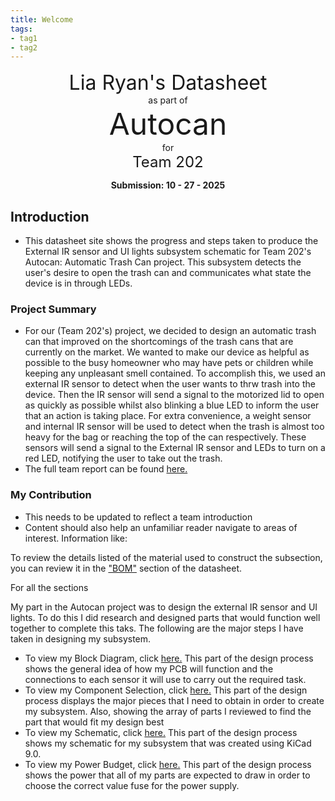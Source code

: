 ```yaml
---
title: Welcome
tags:
- tag1
- tag2
---
```

<center>
<font size= "6">Lia Ryan's Datasheet</font><br>
as part of<br>
<font size= "8"> Autocan </font><br>
for<br>
<font size= "5"> Team 202 </font><br>

**Submission: 10 - 27 - 2025**
</center>



## Introduction

* This datasheet site shows the progress and steps taken to produce the External IR sensor and UI lights subsystem schematic for Team 202's Autocan: Automatic Trash Can project. This subsystem detects the user's desire to open the trash can and communicates what state the device is in through LEDs.

### Project Summary

* For our (Team 202's) project, we decided to design an automatic trash can that improved on the shortcomings of the trash cans that are currently on the market. We wanted to make our device as helpful as possible to the busy homeowner who may have pets or children while keeping any unpleasant smell contained. To accomplish this, we used an external IR sensor to detect when the user wants to thrw trash into the device. Then the IR sensor will send a signal to the motorized lid to open as quickly as possible whilst also blinking a blue LED to inform the user that an action is taking place. For extra convenience, a weight sensor and internal IR sensor will be used to detect when the trash is almost too heavy for the bag or reaching the top of the can respectively. These sensors will send a signal to the External IR sensor and LEDs to turn on a red LED, notifying the user to take out the trash. 
* The full team report can be found [here.](https://egr304-2025-f-202.github.io/) 


### My Contribution

* This needs to be updated to reflect a team introduction
* Content should also help an unfamiliar reader navigate to areas of interest. Information like:

To review the details listed of the material used to construct the subsection, you can review it in the ["BOM"](https://embedded-systems-design.github.io/EGR304DataSheetTemplate/03-BOM/BOM/) section of the datasheet.

For all the sections

My part in the Autocan project was to design the external IR sensor and UI lights. To do this I did research and designed parts that would function well together to complete this taks. The following are the major steps I have taken in designing my subsystem.

* To view my Block Diagram, click [here.](https://lryan5.github.io/01-Block-Diagram/Block-Diagram/) This part of the design process shows the general idea of how my PCB will function and the connections to each sensor it will use to carry out the required task.
* To view my Component Selection, click [here.](https://lryan5.github.io/02-Component-Selection/Component%20Selection/) This part of the design process displays the major pieces that I need to obtain in order to create my subsystem. Also, showing the array of parts I reviewed to find the part that would fit my design best
* To view my Schematic, click [here.](https://lryan5.github.io/04-Schematic/schematic/) This part of the design process shows my schematic for my subsystem that was created using KiCad 9.0.
* To view my Power Budget, click [here.](https://lryan5.github.io/05-Power-Budget/PB/) This part of the design process shows the power that all of my parts are expected to draw in order to choose the correct value fuse for the power supply.